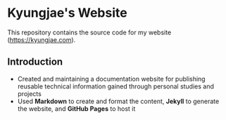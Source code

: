 # Kyungjae's Website

This repository contains the source code for my website (https://kyungjae.com).



## Introduction

- Created and maintaining a documentation website for publishing reusable technical information gained through personal studies and  projects
- Used **Markdown** to create and format the content, **Jekyll** to generate the website, and **GitHub Pages** to host it